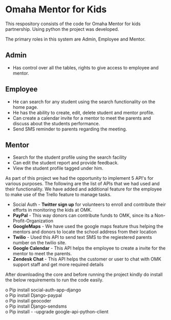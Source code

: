 # Omaha Mentor for Kids #

This respository consists of the code for Omaha Mentor for kids partnership. Using python the project was developed. 

The primary roles in this system are Admin, Employee and Mentor. 

## Admin ##
   * Has control over all the tables, rights to give access to employee and mentor.
    
## Employee ## 
   * He can search for any student using the search functionality on the home page.
   * He has the ability to create, edit, delete student and mentor profile. 
   * Can create a calendar invite for a mentor to meet the parents and discuss about the students performance.
   * Send SMS reminder to parents regarding the meeting.
    
## Mentor ##
   * Search for the student profile using the search facility
   * Can edit the student report and provide feedback.
   * View the student profile tagged under him.
    
 As part of this project we had the opportunity to implement 5 API's for various purposes.   The following are the list of APIs that we had used and their functionality.
 We have added and additional feature for the employee to make use of the Trello feature to manage tasks.
 
 * Social Auth - **Twitter sign up** for volunteers to enroll and contribute their efforts in monitoring the kids at OMK.
 * **PayPal** - This way donors can contribute funds to OMK, since its a Non-Profit-Organization
 * **GoogleMaps** - We have used the google maps feature thus helping the mentors and donors to locate the school address from their location
 * **Twilio** - Used this API to send text SMS to the regiestered parents number on the twilio site.
 * **Google Calendar** - This API helps the employee to create a invite for the mentor to meet the parents.
 * **Zendesk Chat** - This API helps the customer or user to chat with OMK support staff and get more required details
 
 After downloading the core and before running the project kindly do install the below requirements to run the code easily.
 
  o	Pip install social-auth-app-django  
  o	Pip install Django-paypal  
  o	Pip install geocoder  
  o	Pip install Django-sendsms  
  o	Pip install - -upgrade google-api-python-client  

 
